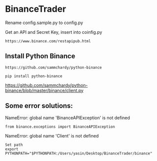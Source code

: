 # BinanceTrader 

Rename config.sample.py to config.py

Get an API and Secret Key, insert into coinfig.py

    https://www.binance.com/restapipub.html

## Install Python Binance
    https://github.com/sammchardy/python-binance

    pip install python-binance


https://github.com/sammchardy/python-binance/blob/master/binance/client.py

## Some error solutions:

NameError: global name 'BinanceAPIException' is not defined
    
    from binance.exceptions import BinanceAPIException

NameError: global name 'Client' is not defined

    Set path
    export PYTHONPATH="$PYTHONPATH:/Users/yasin/Desktop/BinanceTrader/binance"


    
    
    
    